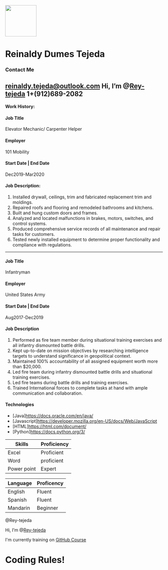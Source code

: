 <img width="100" src="https://user-images.githubusercontent.com/81835249/118708737-16f02800-b7ea-11eb-91d9-966dd96d199e.jpg" /> 

 
# Reinaldy Dumes Tejeda
### Contact Me
reinaldy.tejeda@outlook.com
Hi, I’m @[Rey-tejeda][website]
1+(912)689-2082
---------------------------------------------------------------------------------------------------------------------------------------------------------------------------------
#### Work History:

#### Job Title
  Elevator Mechanic/ Carpenter Helper

#### Employer
  101 Mobility
 
#### Start Date | End Date 
  Dec2019-Mar2020 

#### Job Description: 
  1. Installed drywall, ceilings, trim and fabricated replacement trim and moldings.
  2. Repaired roofs and flooring and remodeled bathrooms and kitchens.
  3. Built and hung custom doors and frames.
  4. Analyzed and located malfunctions in brakes, motors, switches, and control systems.
  5. Produced comprehensive service records of all maintenance and repair tasks for customers.
  6. Tested newly installed equipment to determine proper functionality and compliance with regulations.

------------------------------------------------------------------------------------------------

#### Job Title
 Infantryman
#### Employer
United States Army
#### Start Date | End Date 
Aug2017-Dec2019
#### Job Description
1. Performed as fire team member during situational training exercises and all infantry dismounted battle drills.
2. Kept up-to-date on mission objectives by researching intelligence targets to understand significance in geopolitical context.
3. Maintained 100% accountability of all assigned equipment worth more than $20,000.
4. Led fire team during infantry dismounted battle drills and situational training exercises.
5. Led fire teams during battle drills and training exercises.
6. Trained International forces to complete tasks at hand with ample communication and collaboration.


#### Technologies 
- [Java]https://docs.oracle.com/en/java/
- [Javascript]https://developer.mozilla.org/en-US/docs/Web/JavaScript
- [HTML]https://html.com/document/
- [Python]https://docs.python.org/3/ 




Skills | Proficiency 
------|----
Excel | Proficient
Word | proficient
Power point | Expert

Language | Proficency  
------|----
English | Fluent
Spanish | Fluent
Mandarin | Beginner

@Rey-tejeda 

 Hi, I’m @[Rey-tejeda][website]
 
 I'm currently training on [GitHub Course][website]


[website]: https://github.com/Rey-tejeda

# Coding Rules!
<!---
Rey-tejeda/Rey-tejeda is a ✨ special ✨ repository because its `README.md` (this file) appears on your GitHub profile.
You can click the Preview link to take a look at your changes.
--->
